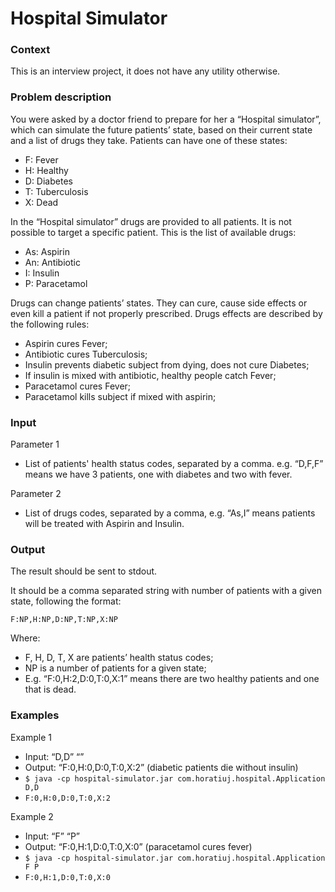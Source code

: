 # Hospital Simulator

### Context

This is an interview project, it does not have any utility otherwise.

### Problem description

You were asked by a doctor friend to prepare for her a “Hospital simulator”, which can
simulate the future patients’ state, based on their current state and a list of drugs they take.
Patients can have one of these states:
- F: Fever
- H: Healthy
- D: Diabetes
- T: Tuberculosis
- X: Dead

In the “Hospital simulator” drugs are provided to all patients. It is not possible to target a
specific patient. This is the list of available drugs:
- As: Aspirin
- An: Antibiotic
- I: Insulin
- P: Paracetamol

Drugs can change patients’ states. They can cure, cause side effects or even kill a patient if
not properly prescribed.
Drugs effects are described by the following rules:
- Aspirin cures Fever;
- Antibiotic cures Tuberculosis;
- Insulin prevents diabetic subject from dying, does not cure Diabetes;
- If insulin is mixed with antibiotic, healthy people catch Fever;
- Paracetamol cures Fever;
- Paracetamol kills subject if mixed with aspirin;

### Input

Parameter 1
 - List of patients' health status codes, separated by a comma. e.g. “D,F,F” means we have 3
patients, one with diabetes and two with fever.

Parameter 2
 - List of drugs codes, separated by a comma, e.g. “As,I” means patients will be treated with
Aspirin and Insulin.

### Output

The result should be sent to stdout.

It should be a comma separated string with number of patients with a given state, following
the format:

```F:NP,H:NP,D:NP,T:NP,X:NP```

Where:
- F, H, D, T, X are patients’ health status codes;
- NP is a number of patients for a given state;
- E.g. “F:0,H:2,D:0,T:0,X:1” means there are two healthy patients and one that is dead.

### Examples

Example 1
- Input: “D,D” “”
- Output: “F:0,H:0,D:0,T:0,X:2” (diabetic patients die without insulin)
- ```$ java -cp hospital-simulator.jar com.horatiuj.hospital.Application D,D```
- ```F:0,H:0,D:0,T:0,X:2```

Example 2 
- Input: “F” “P”
- Output: “F:0,H:1,D:0,T:0,X:0” (paracetamol cures fever)
- ```$ java -cp hospital-simulator.jar com.horatiuj.hospital.Application F P```
- ```F:0,H:1,D:0,T:0,X:0```
